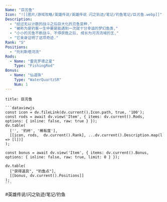 ```yaml
---
Name: "巨刃鱼"
Icon: "![[图片/游戏攻略/英雄传说/英雄传说 闪之轨迹/笔记/钓鱼笔记/巨刃鱼.webp]]"
Description:
  - "经过无以计数的战斗之后巨大化的刃鱼变种."
  - "被称为是钓客一生中要是能遇到一次就十分幸运的梦幻鱼类,"
  - "小小的刃鱼不断战斗、不停获胜之后, 成长为河流流域的王,"
  - "它亲身证明了这项奇迹."
Rank: "S"
Positions:
  - "托利斯塔河流"
Rods:
  - Name: "雷克罗德之星"
    Type: "FishingRod"
Bonus: 
  - Name: "仙道珠"
    Type: "WaterQuartzSR"
    Num: 1
---
```

````ad-fish
title: 巨刃鱼

```dataviewjs
const icon = dv.fileLink(dv.current().Icon.path, true, '100');
const rods = await dv.view('Item', { items: dv.current().Rods, options: { inline: false, raw: true } });
dv.table(
  ['', '钓杆', '稀有度'],
  [[icon, rods,  dv.current().Rank], ...dv.current().Description.map(l => [l])]
);

const bonus = await dv.view('Item', { items: dv.current().Bonus, options: { inline: false, raw: true, limit: 0 } });

dv.table(
  ["获得道具", "钓鱼点"],
  [[bonus, dv.current().Positions]]
);
```
````

#英雄传说/闪之轨迹/笔记/钓鱼